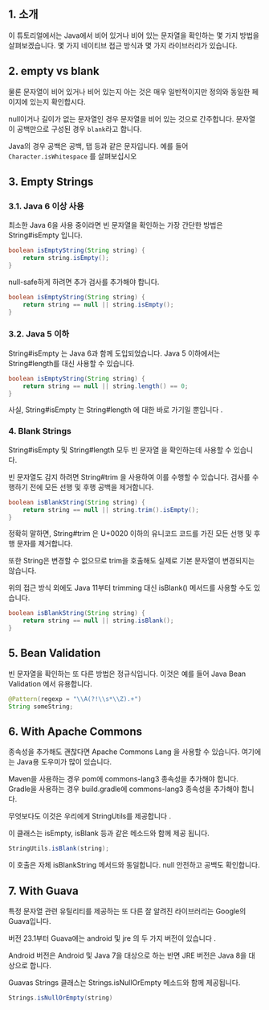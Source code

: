 ## 1. 소개

이 튜토리얼에서는 Java에서 비어 있거나 비어 있는 문자열을 확인하는 몇 가지 방법을 살펴보겠습니다.
몇 가지 네이티브 접근 방식과 몇 가지 라이브러리가 있습니다.

## 2. empty vs blank

물론 문자열이 비어 있거나 비어 있는지 아는 것은 매우 일반적이지만 정의와 동일한 페이지에 있는지 확인합시다.

null이거나 길이가 없는 문자열인 경우 문자열을 비어 있는 것으로 간주합니다. 문자열이 공백만으로 구성된 경우 `blank`라고 합니다.

Java의 경우 공백은 공백, 탭 등과 같은 문자입니다. 예를 들어 `Character.isWhitespace` 를 살펴보십시오 

## 3. Empty Strings

### 3.1. Java 6 이상 사용
최소한 Java 6을 사용 중이라면 빈 문자열을 확인하는 가장 간단한 방법은 String#isEmpty 입니다.

```java
boolean isEmptyString(String string) {
    return string.isEmpty();
}
```

null-safe하게 하려면 추가 검사를 추가해야 합니다.

```java
boolean isEmptyString(String string) {
    return string == null || string.isEmpty();
}
```

### 3.2. Java 5 이하
String#isEmpty 는 Java 6과 함께 도입되었습니다. Java 5 이하에서는 String#length를 대신 사용할 수 있습니다.

```java
boolean isEmptyString(String string) {
    return string == null || string.length() == 0;
}
```

사실, String#isEmpty 는 String#length 에 대한 바로 가기일 뿐입니다 .

### 4. Blank Strings
String#isEmpty 및 String#length 모두 빈 문자열 을 확인하는데 사용할 수 있습니다.

빈 문자열도 감지 하려면 String#trim 을 사용하여 이를 수행할 수 있습니다. 검사를 수행하기 전에 모든 선행 및 후행 공백을 제거합니다.

```java
boolean isBlankString(String string) {
    return string == null || string.trim().isEmpty();
}
```

정확히 말하면, String#trim 은 U+0020 이하의 유니코드 코드를 가진 모든 선행 및 후행 문자를 제거합니다.

또한 String은 변경할 수 없으므로 trim을 호출해도 실제로 기본 문자열이 변경되지는 않습니다.

위의 접근 방식 외에도 Java 11부터 trimming 대신 isBlank() 메서드를 사용할 수도 있습니다.

```java
boolean isBlankString(String string) {
    return string == null || string.isBlank();
}
```

## 5. Bean Validation

빈 문자열을 확인하는 또 다른 방법은 정규식입니다. 이것은 예를 들어 Java Bean Validation 에서 유용합니다.

```java
@Pattern(regexp = "\\A(?!\\s*\\Z).+")
String someString;
```

## 6. With Apache Commons

종속성을 추가해도 괜찮다면 Apache Commons Lang 을 사용할 수 있습니다. 여기에는 Java용 도우미가 많이 있습니다.

Maven을 사용하는 경우 pom에 commons-lang3 종속성을 추가해야 합니다.
Gradle을 사용하는 경우 build.gradle에 commons-lang3 종속성을 추가해야 합니다.

무엇보다도 이것은 우리에게 StringUtils를 제공합니다 .

이 클래스는 isEmpty, isBlank 등과 같은 메소드와 함께 제공 됩니다.

```java
StringUtils.isBlank(string);
```

이 호출은 자체 isBlankString 메서드와 동일합니다. null 안전하고 공백도 확인합니다.

## 7. With Guava
특정 문자열 관련 유틸리티를 제공하는 또 다른 잘 알려진 라이브러리는 Google의 Guava입니다. 

버전 23.1부터 Guava에는 android 및 jre 의 두 가지 버전이 있습니다 . 

Android 버전은 Android 및 Java 7을 대상으로 하는 반면 JRE 버전은 Java 8을 대상으로 합니다.

Guavas Strings 클래스는 Strings.isNullOrEmpty 메소드와 함께 제공됩니다.

```java
Strings.isNullOrEmpty(string)
```

